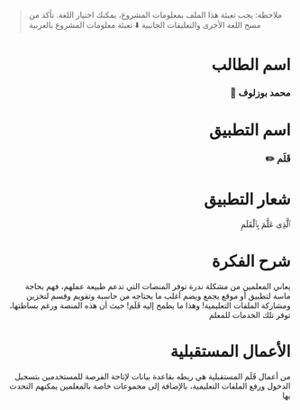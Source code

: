> ملاحظة: يجب تعبئة هذا الملف بمعلومات المشروع، يمكنك اختيار اللغة. تأكد من مسح اللغة الأخرى والتعليقات الجانبية
> ⬇️ تعبئة معلومات المشروع بالعربية  
<div dir="rtl">


# اسم الطالب
### محمد بوزلوف 🐢 

# اسم التطبيق 
### قَلَم ✏️

# شعار التطبيق 
ٱلَّذِى عَلَّمَ بِٱلْقَلَمِ

# شرح الفكرة
يعاني المعلمين من مشكلة ندرة توفر المنصات التي تدعم طبيعة عملهم، فهم بحاجة ماسة لتطبيق أو موقع يجمع ويضم أغلب ما يحتاجه من حاسبة وتقويم وقسم لتخزين ومشاركة الملفات التعليمية! وهذا ما يطمح إليه قَلَم! حيث أن هذه المنصة ورغم بساطتها، توفر تلك الخدمات للمعلم


# الأعمال المستقبلية
من أعمال قَلَم المستقبلية هي ربطه بقاعدة بيانات لإتاحة الفرصة للمستخدمين بتسجيل الدخول ورفع الملفات التعليمية، بالإضافة إلى مجموعات خاصة بالمعلمين يمكنهم التحدث بها

</div>




